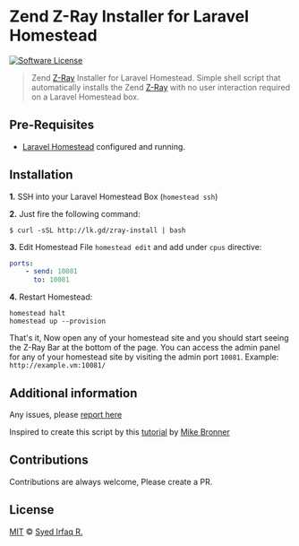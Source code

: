 Zend Z-Ray Installer for Laravel Homestead
==========================================
[![Software License](https://img.shields.io/badge/license-MIT-brightgreen.svg?style=flat-square)](LICENSE)


> Zend [Z-Ray][1] Installer for Laravel Homestead.
> Simple shell script that automatically installs the Zend [Z-Ray][1] with no user interaction required on a Laravel Homestead box.

## Pre-Requisites

- [Laravel Homestead][2] configured and running.

## Installation

**1.** SSH into your Laravel Homestead Box (`homestead ssh`)

**2.** Just fire the following command:

```
$ curl -sSL http://lk.gd/zray-install | bash
```

**3.**  Edit Homestead File `homestead edit` and add under `cpus` directive:

```yaml
ports:
    - send: 10081
      to: 10081
```

**4.** Restart Homestead:

```cli
homestead halt
homestead up --provision
```

That's it, Now open any of your homestead site and you should start seeing the Z-Ray Bar at the bottom of the page. You can access the admin panel for any of your homestead site by visiting the admin port `10081`. Example: `http://example.vm:10081/`

## Additional information

Any issues, please [report here](https://github.com/irazasyed/zray-installer/issues)

Inspired to create this script by this [tutorial](https://laravel-news.com/2015/08/installing-zend-z-ray-on-homestead/) by [Mike Bronner](https://laravel-news.com/author/mikebronner/)

## Contributions

Contributions are always welcome, Please create a PR.

## License

[MIT](LICENSE) © [Syed Irfaq R.](http://lk.gd/irazasyed)

[1]: http://www.zend.com/en/products/server/z-ray
[2]: http://laravel.com/docs/homestead
